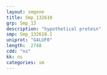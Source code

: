 ```yaml
---
layout: smgene
title: Smp_132610
grp: Smp_13
description: "hypothetical protein"
smp: Smp_132610.1
uniprot: "G4LUF0"
length:  2748
cdd: "ns"
kk: ns
categories: sm
---
```

